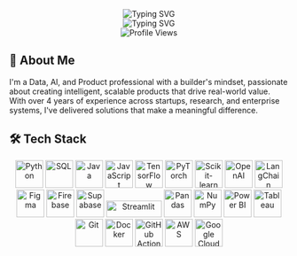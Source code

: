 <div align="center">
  <img src="https://readme-typing-svg.herokuapp.com?font=Fira+Code&weight=500&size=28&pause=1000&color=00D4FF&center=true&vCenter=true&width=600&height=100&lines=Data+%26+AI+Professional;Product+Builder;Problem+Solver;Innovation+Enthusiast" alt="Typing SVG" />
</div>
<div align="center">
  <img src="https://readme-typing-svg.herokuapp.com?font=Fira+Code&weight=500&size=20&pause=1000&color=00D4FF&center=true&vCenter=true&width=600&height=50&lines=Ready+to+collaborate+on+exciting+projects!;Let's+build+something+amazing+together!" alt="Typing SVG" />
</div> 

<div align="center">
  <img src="https://komarev.com/ghpvc/?username=sridharmalladi&style=flat-square&color=blue" alt="Profile Views" />
</div>

## 🚀 About Me

I'm a Data, AI, and Product professional with a builder's mindset, passionate about creating intelligent, scalable products that drive real-world value. With over 4 years of experience across startups, research, and enterprise systems, I've delivered solutions that make a meaningful difference.

## 🛠️ Tech Stack


<p align="center">
  <!-- Programming Languages -->
  <img src="https://cdn.jsdelivr.net/gh/devicons/devicon/icons/python/python-original.svg" title="Python" alt="Python" width="50" height="50"/>
  <img src="https://cdn.jsdelivr.net/gh/devicons/devicon/icons/mysql/mysql-original.svg" title="SQL" alt="SQL" width="50" height="50"/>
  <img src="https://cdn.jsdelivr.net/gh/devicons/devicon/icons/java/java-original.svg" title="Java" alt="Java" width="50" height="50"/>
  <img src="https://cdn.jsdelivr.net/gh/devicons/devicon/icons/javascript/javascript-original.svg" title="JavaScript" alt="JavaScript" width="50" height="50"/>

  <!-- Machine Learning & AI -->
  <img src="https://cdn.jsdelivr.net/gh/devicons/devicon/icons/tensorflow/tensorflow-original.svg" title="TensorFlow" alt="TensorFlow" width="50" height="50"/>
  <img src="https://cdn.jsdelivr.net/gh/devicons/devicon/icons/pytorch/pytorch-original.svg" title="PyTorch" alt="PyTorch" width="50" height="50"/>
  <img src="https://cdn.jsdelivr.net/gh/devicons/devicon/icons/python/python-original.svg" title="Scikit-learn (Python)" alt="Scikit-learn" width="50" height="50"/>
  <img src="https://upload.wikimedia.org/wikipedia/commons/0/04/OpenAI_Logo.svg" title="OpenAI" alt="OpenAI" width="50" height="50"/>
  <img src="https://avatars.githubusercontent.com/u/104250249?s=200&v=4" title="LangChain" alt="LangChain" width="50" height="50"/>

  <!-- Product Development -->
  <img src="https://cdn.jsdelivr.net/gh/devicons/devicon/icons/figma/figma-original.svg" title="Figma" alt="Figma" width="50" height="50"/>
  <img src="https://cdn.jsdelivr.net/gh/devicons/devicon/icons/firebase/firebase-plain.svg" title="Firebase" alt="Firebase" width="50" height="50"/>
  <img src="https://avatars.githubusercontent.com/u/82919436?s=200&v=4" title="Supabase" alt="Supabase" width="50" height="50"/>
  <img src="https://streamlit.io/images/brand/streamlit-logo-secondary-colormark-darktext.svg" title="Streamlit" alt="Streamlit" width="100" height="30"/>

  <!-- Data & Visualization -->
  <img src="https://cdn.jsdelivr.net/gh/devicons/devicon/icons/pandas/pandas-original.svg" title="Pandas" alt="Pandas" width="50" height="50"/>
  <img src="https://cdn.jsdelivr.net/gh/devicons/devicon/icons/numpy/numpy-original.svg" title="NumPy" alt="NumPy" width="50" height="50"/>
  <img src="https://upload.wikimedia.org/wikipedia/commons/c/cf/Microsoft_Power_BI_Logo.svg" title="Power BI" alt="Power BI" width="50" height="50"/>
  <img src="https://upload.wikimedia.org/wikipedia/commons/4/4b/Tableau_Logo.png" title="Tableau" alt="Tableau" width="50" height="50"/>

  <!-- DevOps & Infrastructure -->
  <img src="https://cdn.jsdelivr.net/gh/devicons/devicon/icons/git/git-original.svg" title="Git" alt="Git" width="50" height="50"/>
  <img src="https://cdn.jsdelivr.net/gh/devicons/devicon/icons/docker/docker-original.svg" title="Docker" alt="Docker" width="50" height="50"/>
  <img src="https://github.githubassets.com/images/modules/logos_page/GitHub-Mark.png" title="GitHub Actions" alt="GitHub Actions" width="50" height="50"/>
  <img src="https://cdn.jsdelivr.net/gh/devicons/devicon/icons/amazonwebservices/amazonwebservices-original.svg" title="AWS" alt="AWS" width="50" height="50"/>
  <img src="https://cdn.jsdelivr.net/gh/devicons/devicon/icons/googlecloud/googlecloud-original.svg" title="Google Cloud" alt="Google Cloud" width="50" height="50"/>
</p>
